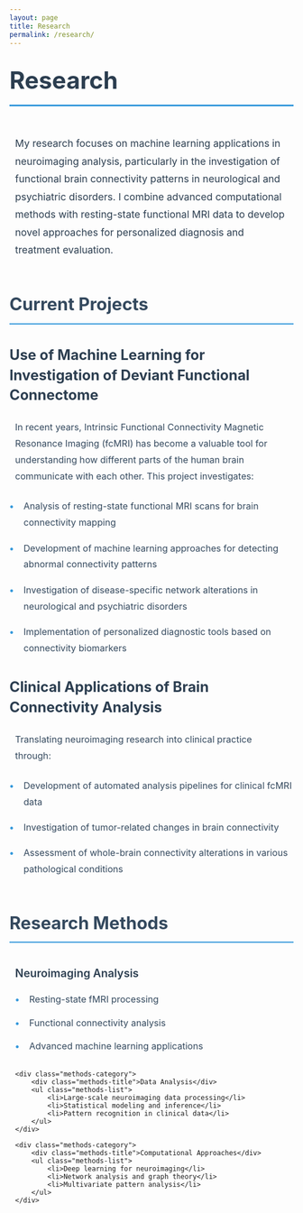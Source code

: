 ```yaml
---
layout: page
title: Research
permalink: /research/
---
```


<style>
.page-content {
    max-width: 1200px;
    margin: 0 auto;
    padding: 60px 30px;
    font-family: -apple-system, BlinkMacSystemFont, "Segoe UI", Roboto, Helvetica, Arial, sans-serif;
}

h1.page-title {
    font-size: 3em;
    color: #2c3e50;
    margin-bottom: 1.2em;
    line-height: 1.4;
    border-bottom: 3px solid #3498db;
    padding-bottom: 0.3em;
}

.research-intro {
    font-size: 1.25em;
    line-height: 1.8;
    color: #2c3e50;
    margin-bottom: 3em;
    padding: 0 10px;
}

h2.section-title {
    font-size: 2.2em;
    color: #34495e;
    margin: 2em 0 1em;
    padding-bottom: 0.5em;
    border-bottom: 2px solid #3498db;
}

h3.project-title {
    font-size: 1.8em;
    color: #2c3e50;
    margin: 1.5em 0 1em;
    line-height: 1.4;
}

.project-description {
    font-size: 1.15em;
    line-height: 1.8;
    color: #34495e;
    margin: 1.5em 0;
    padding: 0 10px;
}

.project-list {
    list-style: none;
    padding: 0;
    margin: 1.5em 0;
}

.project-list li {
    font-size: 1.15em;
    line-height: 1.8;
    margin: 1em 0;
    padding-left: 25px;
    position: relative;
    color: #34495e;
}

.project-list li:before {
    content: "•";
    color: #3498db;
    font-weight: bold;
    position: absolute;
    left: 0;
}

.methods-section {
    margin: 3em 0;
    padding: 0 10px;
}

.methods-category {
    margin: 2em 0;
}

.methods-title {
    font-size: 1.4em;
    color: #2c3e50;
    font-weight: 600;
    margin-bottom: 1em;
}

.methods-list {
    list-style: none;
    padding: 0;
    margin: 1em 0;
}

.methods-list li {
    font-size: 1.15em;
    line-height: 1.8;
    margin: 0.8em 0;
    padding-left: 25px;
    position: relative;
    color: #34495e;
}

.methods-list li:before {
    content: "•";
    color: #3498db;
    font-weight: bold;
    position: absolute;
    left: 0;
}

/* 夜间模式样式 */
html.dark h1.page-title {
    color: #ffffff;
    border-bottom-color: #4a9eff;
    text-shadow: 0 1px 3px rgba(0,0,0,0.3);
}

html.dark .research-intro {
    color: #e6e6e6;
    background-color: rgba(45, 45, 45, 0.6);
    padding: 20px;
    border-radius: 8px;
    box-shadow: 0 2px 10px rgba(0,0,0,0.2);
    border-left: 3px solid #4a9eff;
}

html.dark h2.section-title {
    color: #ffffff;
    border-bottom-color: #4a9eff;
    text-shadow: 0 1px 2px rgba(0,0,0,0.3);
}

html.dark h3.project-title {
    color: #ffffff;
    text-shadow: 0 1px 2px rgba(0,0,0,0.3);
}

html.dark .project-description {
    color: #e6e6e6;
    background-color: rgba(45, 45, 45, 0.5);
    padding: 15px;
    border-radius: 6px;
}

html.dark .project-list li,
html.dark .methods-list li {
    color: #e0e0e0;
}

html.dark .project-list li:before,
html.dark .methods-list li:before {
    color: #4a9eff;
}

html.dark .methods-title {
    color: #ffffff;
}

@media (max-width: 768px) {
    .page-content {
        padding: 40px 20px;
    }
    
    h1.page-title {
        font-size: 2.5em;
    }
    
    h2.section-title {
        font-size: 2em;
    }
    
    h3.project-title {
        font-size: 1.6em;
    }
    
    .research-intro,
    .project-description,
    .project-list li,
    .methods-list li {
        font-size: 1.1em;
        line-height: 1.7;
    }
    
    .methods-title {
        font-size: 1.3em;
    }
}
</style>

<h1 class="page-title">Research</h1>

<div class="research-intro">
My research focuses on machine learning applications in neuroimaging analysis, particularly in the investigation of functional brain connectivity patterns in neurological and psychiatric disorders. I combine advanced computational methods with resting-state functional MRI data to develop novel approaches for personalized diagnosis and treatment evaluation.
</div>

<h2 class="section-title">Current Projects</h2>

<h3 class="project-title">Use of Machine Learning for Investigation of Deviant Functional Connectome</h3>

<div class="project-description">
In recent years, Intrinsic Functional Connectivity Magnetic Resonance Imaging (fcMRI) has become a valuable tool for understanding how different parts of the human brain communicate with each other. This project investigates:
</div>

<ul class="project-list">
    <li>Analysis of resting-state functional MRI scans for brain connectivity mapping</li>
    <li>Development of machine learning approaches for detecting abnormal connectivity patterns</li>
    <li>Investigation of disease-specific network alterations in neurological and psychiatric disorders</li>
    <li>Implementation of personalized diagnostic tools based on connectivity biomarkers</li>
</ul>

<h3 class="project-title">Clinical Applications of Brain Connectivity Analysis</h3>

<div class="project-description">
Translating neuroimaging research into clinical practice through:
</div>

<ul class="project-list">
    <li>Development of automated analysis pipelines for clinical fcMRI data</li>
    <li>Investigation of tumor-related changes in brain connectivity</li>
    <li>Assessment of whole-brain connectivity alterations in various pathological conditions</li>
</ul>

<h2 class="section-title">Research Methods</h2>

<div class="methods-section">
    <div class="methods-category">
        <div class="methods-title">Neuroimaging Analysis</div>
        <ul class="methods-list">
            <li>Resting-state fMRI processing</li>
            <li>Functional connectivity analysis</li>
            <li>Advanced machine learning applications</li>
        </ul>
    </div>

    <div class="methods-category">
        <div class="methods-title">Data Analysis</div>
        <ul class="methods-list">
            <li>Large-scale neuroimaging data processing</li>
            <li>Statistical modeling and inference</li>
            <li>Pattern recognition in clinical data</li>
        </ul>
    </div>

    <div class="methods-category">
        <div class="methods-title">Computational Approaches</div>
        <ul class="methods-list">
            <li>Deep learning for neuroimaging</li>
            <li>Network analysis and graph theory</li>
            <li>Multivariate pattern analysis</li>
        </ul>
    </div>
</div>

<style>
.page-content {
    max-width: 900px;
    margin: 0 auto;
    padding: 20px;
}

h1, h2, h3 {
    color: #2c3e50;
    margin-top: 30px;
}

html.dark h1, 
html.dark h2, 
html.dark h3 {
    color: #ffffff;
    text-shadow: 0 1px 2px rgba(0,0,0,0.3);
}

h2 {
    border-bottom: 2px solid #eee;
    padding-bottom: 10px;
}

html.dark h2 {
    border-bottom: 2px solid #444;
}

ul {
    padding-left: 20px;
}

li {
    margin-bottom: 10px;
    line-height: 1.6;
}

html.dark li {
    color: #e0e0e0;
}

strong {
    color: #34495e;
}

html.dark strong {
    color: #ffffff;
}

a {
    color: #3498db;
    text-decoration: none;
}

html.dark a {
    color: #6bb9ff;
}

a:hover {
    text-decoration: underline;
}

html.dark a:hover {
    color: #ffffff;
}
</style> 